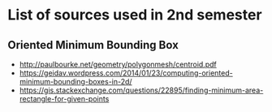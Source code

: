 # List of sources used in 2nd semester

## Oriented Minimum Bounding Box

-   http://paulbourke.net/geometry/polygonmesh/centroid.pdf
-   https://geidav.wordpress.com/2014/01/23/computing-oriented-minimum-bounding-boxes-in-2d/
-   https://gis.stackexchange.com/questions/22895/finding-minimum-area-rectangle-for-given-points
